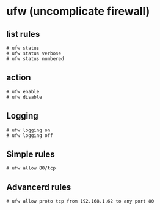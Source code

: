 # ufw (uncomplicate firewall)
## list rules
    # ufw status
    # ufw status verbose
    # ufw status numbered

## action
    # ufw enable
    # ufw disable

## Logging
    # ufw logging on
    # ufw logging off

## Simple rules
    # ufw allow 80/tcp

## Advancerd rules
    # ufw allow proto tcp from 192.168.1.62 to any port 80